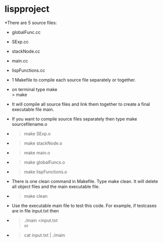# lispproject
*There are 5 source files:
 * globalFunc.cc
 * SExp.cc
 * stackNode.cc
 * main.cc
 * lispFunctions.cc

* 1 Makefile to compile each source file separately or together.  
 * on terminal type make  
 \> make
 * It will compile all source files and link them together to create a final executable file main.

* If you want to compile source files separately then type make sourcefilename.o  
 * > make SExp.o
 * > make stackNode.o
 * > make main.o
 * > make globalFuncs.o
 * > make lispFunctions.o

* There is one clean command in Makefile. Type make clean. It will delete all object files and the main executable file.
 * > make clean

* Use the executable main file to test this code. For example, if testcases are in file input.txt then
 * >./main <input.txt  
 or  
 * >cat input.txt | ./main
